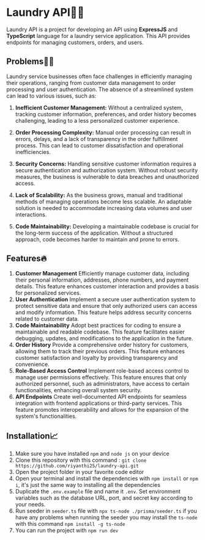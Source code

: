 # Laundry API🧺🥶
Laundry API is a project for developing an API using **ExpressJS** and **TypeScript** language for a laundry service application. This API provides endpoints for managing customers, orders, and users.

## Problems👊🏻
Laundry service businesses often face challenges in efficiently managing their operations, ranging from customer data management to order processing and user authentication. The absence of a streamlined system can lead to various issues, such as:

1.  **Inefficient Customer Management:** Without a centralized system, tracking customer information, preferences, and order history becomes challenging, leading to a less personalized customer experience.
    
2.  **Order Processing Complexity:** Manual order processing can result in errors, delays, and a lack of transparency in the order fulfillment process. This can lead to customer dissatisfaction and operational inefficiencies.
    
3.  **Security Concerns:** Handling sensitive customer information requires a secure authentication and authorization system. Without robust security measures, the business is vulnerable to data breaches and unauthorized access.
    
4.  **Lack of Scalability:** As the business grows, manual and traditional methods of managing operations become less scalable. An adaptable solution is needed to accommodate increasing data volumes and user interactions.
    
5.  **Code Maintainability:** Developing a maintainable codebase is crucial for the long-term success of the application. Without a structured approach, code becomes harder to maintain and prone to errors.

## Features🔥
1. **Customer Management**
Efficiently manage customer data, including their personal information, addresses, phone numbers, and payment details. This feature enhances customer interaction and provides a basis for personalized services.
2. **User Authentication**
Implement a secure user authentication system to protect sensitive data and ensure that only authorized users can access and modify information. This feature helps address security concerns related to customer data.
3. **Code Maintainability**
Adopt best practices for coding to ensure a maintainable and readable codebase. This feature facilitates easier debugging, updates, and modifications to the application in the future.
 4. **Order History**
Provide a comprehensive order history for customers, allowing them to track their previous orders. This feature enhances customer satisfaction and loyalty by providing transparency and convenience.
 5. **Role-Based Access Control**
Implement role-based access control to manage user permissions effectively. This feature ensures that only authorized personnel, such as administrators, have access to certain functionalities, enhancing overall system security.
 6. **API Endpoints**
Create well-documented API endpoints for seamless integration with frontend applications or third-party services. This feature promotes interoperability and allows for the expansion of the system's functionalities.

## Installation📈
 1. Make sure you have installed  `npm` and	 `node js` on your device
 2. Clone this repository  with this command : `git clone https://github.com/riyanthi25/laundry-api.git`
 3. Open the project folder in your favorite code editor
 4. Open your terminal and install the dependencies with `npm install` or `npm i`, it's just the same way to installing all the dependencies
 5. Duplicate the `.env.example` file and name it `.env`. Set environment variables such as the database URL, port, and secret key according to your needs.
 6. Run seeder in `seeder.ts` file with `npx ts-node ./prisma/seeder.ts` if you have any problems when running the seeder you may install the `ts-node` with this command `npm install -g ts-node`
 7. You can run the project with `npm run dev`
